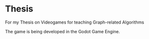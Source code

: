 # Thesis
For my Thesis on Videogames for teaching Graph-related Algorithms

The game is being developed in the Godot Game Engine.
